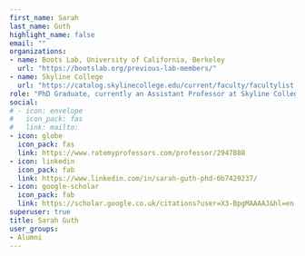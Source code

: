 ```yaml
---
first_name: Sarah
last_name: Guth
highlight_name: false
email: ""
organizations:
- name: Boots Lab, University of California, Berkeley
  url: "https://bootslab.org/previous-lab-members/"
- name: Skyline College
  url: "https://catalog.skylinecollege.edu/current/faculty/facultylist.php"
role: "PhD Graduate, currently an Assistant Professor at Skyline College"
social:
# - icon: envelope
#   icon_pack: fas
#   link: mailto:
- icon: globe
  icon_pack: fas
  link: https://www.ratemyprofessors.com/professor/2947888
- icon: linkedin
  icon_pack: fab
  link: https://www.linkedin.com/in/sarah-guth-phd-0b7429237/
- icon: google-scholar
  icon_pack: fab
  link: https://scholar.google.co.uk/citations?user=X3-BpgMAAAAJ&hl=en
superuser: true
title: Sarah Guth
user_groups:
- Alumni
---
```



